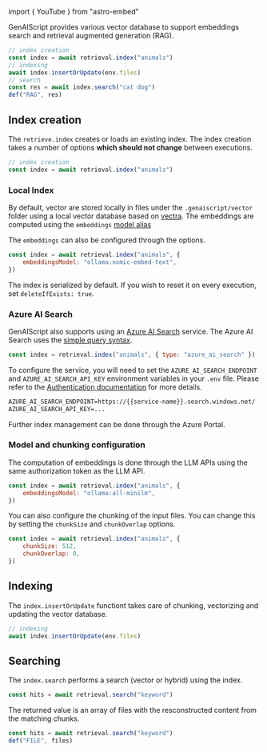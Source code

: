 import { YouTube } from "astro-embed"

GenAIScript provides various vector database to support embeddings search and retrieval augmented generation (RAG).

```js
// index creation
const index = await retrieval.index("animals")
// indexing
await index.insertOrUpdate(env.files)
// search
const res = await index.search("cat dog")
def("RAG", res)
```

## Index creation

The `retrieve.index` creates or loads an existing index. The index creation takes a number
of options **which should not change** between executions.

```js
// index creation
const index = await retrieval.index("animals")
```

### Local Index

By default, vector are stored locally in files under the `.genaiscript/vector` folder using a local vector database based on [vectra](https://www.npmjs.com/package/vectra). The embeddings are computed
using the `embeddings` [model alias](/genaiscript/reference/scripts/model-aliases)

<YouTube id="https://youtu.be/-gBs5PW_F20" posterQuality="high" />

The `embeddings` can also be configured through the options.

```js
const index = await retrieval.index("animals", {
    embeddingsModel: "ollama:nomic-embed-text",
})
```

The index is serialized by default. If you wish to reset it on every execution, set `deleteIfExists: true`.

### Azure AI Search

GenAIScript also supports using an [Azure AI Search](https://learn.microsoft.com/en-us/azure/search/search-what-is-azure-search) service.
The Azure AI Search uses the [simple query syntax](https://learn.microsoft.com/en-us/azure/search/query-simple-syntax).

```js
const index = retrieval.index("animals", { type: "azure_ai_search" })
```

To configure the service, you will need to set the `AZURE_AI_SEARCH_ENDPOINT`
and `AZURE_AI_SEARCH_API_KEY` environment variables in your `.env` file.
Please refer to the [Authentication documentation](https://learn.microsoft.com/en-us/javascript/api/overview/azure/search-documents-readme?view=azure-node-latest#authenticate-the-client) for more details.

```txt
AZURE_AI_SEARCH_ENDPOINT=https://{{service-name}}.search.windows.net/
AZURE_AI_SEARCH_API_KEY=...
```

Further index management can be done through the Azure Portal.

### Model and chunking configuration

The computation of embeddings is done through the
LLM APIs using the same authorization token as the LLM API.

```js wrap 'embeddingsModel: "ollama:all-minilm"'
const index = await retrieval.index("animals", {
    embeddingsModel: "ollama:all-minilm",
})
```

You can also configure the chunking of the input files.
You can change this by setting the `chunkSize` and `chunkOverlap` options.

```js
const index = await retrieval.index("animals", {
    chunkSize: 512,
    chunkOverlap: 0,
})
```

## Indexing

The `index.insertOrUpdate` functiont takes care of chunking, vectorizing and
updating the vector database.

```js "await index.insertOrUpdate(env.files)"
// indexing
await index.insertOrUpdate(env.files)
```

## Searching

The `index.search` performs a search (vector or hybrid) using the index.

```js wrap
const hits = await retrieval.search("keyword")
```

The returned value is an array of files with the resconstructed content from the matching chunks.

```js wrap
const hits = await retrieval.search("keyword")
def("FILE", files)
```